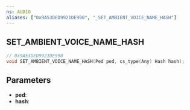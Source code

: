 ```yaml
---
ns: AUDIO
aliases: ["0x9A53DED9921DE990", "_SET_AMBIENT_VOICE_NAME_HASH"]
---
```

## SET_​AMBIENT_​VOICE_​NAME_​HASH

```c
// 0x9A53DED9921DE990
void SET_​AMBIENT_​VOICE_​NAME_​HASH(Ped ped, cs_type(Any) Hash hash);
```

## Parameters
* **ped**: 
* **hash**: 

